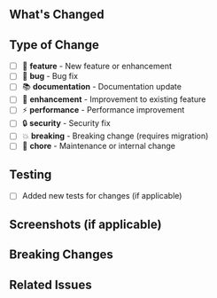 ## What's Changed

<!-- Brief description of your changes -->

## Type of Change

<!-- Check all that apply -->

- [ ] 🚀 **feature** - New feature or enhancement
- [ ] 🐛 **bug** - Bug fix
- [ ] 📚 **documentation** - Documentation update
- [ ] 🔧 **enhancement** - Improvement to existing feature
- [ ] ⚡ **performance** - Performance improvement
- [ ] 🔒 **security** - Security fix
- [ ] 💥 **breaking** - Breaking change (requires migration)
- [ ] 🧹 **chore** - Maintenance or internal change

## Testing

<!-- Describe how you tested your changes -->

- [ ] Added new tests for changes (if applicable)

## Screenshots (if applicable)

<!-- Add screenshots for UI changes -->

## Breaking Changes

<!-- If this is a breaking change, describe migration steps -->

## Related Issues

<!-- Link related issues: Closes #123 -->

